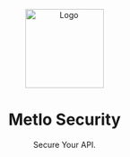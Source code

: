 <p align="center">
  <img alt="Logo" src="https://storage.googleapis.com/metlo-security-public-images/logo.png" height="140" />
  <h1 align="center">Metlo Security</h1>
  <p align="center">Secure Your API.</p>
</p>